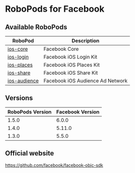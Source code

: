 # RoboPods for Facebook

## Available RoboPods

| RoboPod                           | Description                         |
|-----------------------------------|-------------------------------------|
| [ios-core](ios-core/)             | Facebook Core                       |
| [ios-login](ios-login/)           | Facebook iOS Login Kit              |
| [ios-places](ios-places/)         | Facebook iOS Places Kit             |
| [ios-share](ios-share/)           | Facebook iOS Share Kit              |
| [ios-audience](ios-audience/)     | Facebook iOS Audience Ad Network    |

## Versions

| RoboPods Version  | Facebook Version    |
|-------------------|---------------------|
| 1.5.0             | 6.0.0               |
| 1.4.0             | 5.11.0              |
| 1.3.0             | 5.5.0               |

## Official website

https://github.com/facebook/facebook-objc-sdk
